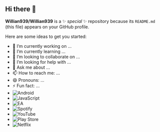 ## Hi there 👋


**Willian939/Willian939** is a ✨ _special_ ✨ repository because its `README.md` (this file) appears on your GitHub profile.

Here are some ideas to get you started:

- 🔭 I’m currently working on ...
- 🌱 I’m currently learning ...
- 👯 I’m looking to collaborate on ...
- 🤔 I’m looking for help with ...
- 💬 Ask me about ...
- 📫 How to reach me: ...
- 😄 Pronouns: ...
- ⚡ Fun fact: ...
- ![Android](https://img.shields.io/badge/Android-3DDC84?style=for-the-badge&logo=android&logoColor=white)
- ![JavaScript](https://img.shields.io/badge/javascript-%23323330.svg?style=for-the-badge&logo=javascript&logoColor=%23F7DF1E)
- ![EA](https://img.shields.io/badge/ea-%23000000.svg?style=for-the-badge&logo=ea&logoColor=white)
- ![Spotify](https://img.shields.io/badge/Spotify-1ED760?style=for-the-badge&logo=spotify&logoColor=white)
- ![YouTube](https://img.shields.io/badge/YouTube-%23FF0000.svg?style=for-the-badge&logo=YouTube&logoColor=white)
-  ![Play Store](https://img.shields.io/badge/Google_Play-414141?style=for-the-badge&logo=google-play&logoColor=white)
-  ![Netflix](https://img.shields.io/badge/Netflix-E50914?style=for-the-badge&logo=netflix&logoColor=white)
